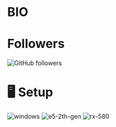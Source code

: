 # BIO

# Followers
<img alt="GitHub followers" src="https://img.shields.io/github/followers/zack3rsgroup?style=flat&logo=github">

# 🖥️ Setup
![windows](https://img.shields.io/badge/Windows_10_Pro-0078D6?style=for-the-badge&logo=windows&logoColor=white)
![e5-2th-gen](https://img.shields.io/badge/Intel_Xeon_E5_2689_Dual-0071C5?style=for-the-badge&logo=intel&logoColor=white)
![rx-580](https://img.shields.io/badge/AMD_RX_580-76B900?style=for-the-badge&logo=amd&logoColor=white)
